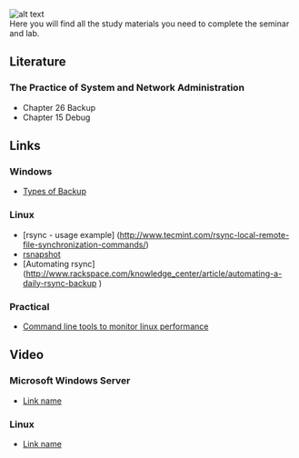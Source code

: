 ![alt text](http://bearpm.com/wp-content/uploads/2013/07/work-in-progress.png "Work in progress") <br />
Here you will find all the study materials you need to complete the seminar and lab.

## Literature
### The Practice of System and Network Administration
* Chapter 26 Backup
* Chapter 15 Debug

## Links   
### Windows
* [Types of Backup](https://technet.microsoft.com/sv-se/library/cc784306%28v=ws.10%29.aspx)

### Linux
* [rsync - usage example] (http://www.tecmint.com/rsync-local-remote-file-synchronization-commands/)
* [rsnapshot](http://www.rsnapshot.org/rsnapshot.html )
* [Automating rsync] (http://www.rackspace.com/knowledge_center/article/automating-a-daily-rsync-backup )

### Practical

* [Command line tools to monitor linux performance](http://www.tecmint.com/command-line-tools-to-monitor-linux-performance/)

## Video
### Microsoft Windows Server
* [Link name](link)

### Linux
* [Link name](link)
 
